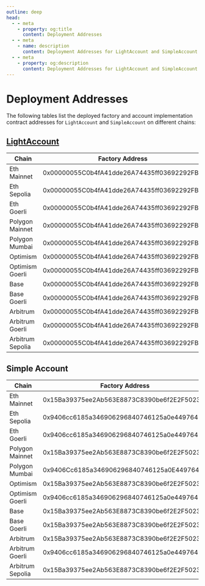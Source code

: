 ```yaml
---
outline: deep
head:
  - - meta
    - property: og:title
      content: Deployment Addresses
  - - meta
    - name: description
      content: Deployment Addresses for LightAccount and SimpleAccount
  - - meta
    - property: og:description
      content: Deployment Addresses for LightAccount and SimpleAccount
---
```


# Deployment Addresses

The following tables list the deployed factory and account implementation contract addresses for `LightAccount` and `SimpleAccount` on different chains:

## [LightAccount](https://github.com/alchemyplatform/light-account/blob/v1.0.2/Deployments.md)

| Chain            | Factory Address                            | Account Implementation                     |
| ---------------- | ------------------------------------------ | ------------------------------------------ |
| Eth Mainnet      | 0x00000055C0b4fA41dde26A74435ff03692292FBD | 0x5467b1947F47d0646704EB801E075e72aeAe8113 |
| Eth Sepolia      | 0x00000055C0b4fA41dde26A74435ff03692292FBD | 0x5467b1947F47d0646704EB801E075e72aeAe8113 |
| Eth Goerli       | 0x00000055C0b4fA41dde26A74435ff03692292FBD | 0x5467b1947F47d0646704EB801E075e72aeAe8113 |
| Polygon Mainnet  | 0x00000055C0b4fA41dde26A74435ff03692292FBD | 0x5467b1947F47d0646704EB801E075e72aeAe8113 |
| Polygon Mumbai   | 0x00000055C0b4fA41dde26A74435ff03692292FBD | 0x5467b1947F47d0646704EB801E075e72aeAe8113 |
| Optimism         | 0x00000055C0b4fA41dde26A74435ff03692292FBD | 0x5467b1947F47d0646704EB801E075e72aeAe8113 |
| Optimism Goerli  | 0x00000055C0b4fA41dde26A74435ff03692292FBD | 0x5467b1947F47d0646704EB801E075e72aeAe8113 |
| Base             | 0x00000055C0b4fA41dde26A74435ff03692292FBD | 0x5467b1947F47d0646704EB801E075e72aeAe8113 |
| Base Goerli      | 0x00000055C0b4fA41dde26A74435ff03692292FBD | 0x5467b1947F47d0646704EB801E075e72aeAe8113 |
| Arbitrum         | 0x00000055C0b4fA41dde26A74435ff03692292FBD | 0x5467b1947F47d0646704EB801E075e72aeAe8113 |
| Arbitrum Goerli  | 0x00000055C0b4fA41dde26A74435ff03692292FBD | 0x5467b1947F47d0646704EB801E075e72aeAe8113 |
| Arbitrum Sepolia | 0x00000055C0b4fA41dde26A74435ff03692292FBD | 0x5467b1947F47d0646704EB801E075e72aeAe8113 |

## Simple Account

| Chain            | Factory Address                            |
| ---------------- | ------------------------------------------ |
| Eth Mainnet      | 0x15Ba39375ee2Ab563E8873C8390be6f2E2F50232 |
| Eth Sepolia      | 0x9406cc6185a346906296840746125a0e44976454 |
| Eth Goerli       | 0x9406cc6185a346906296840746125a0e44976454 |
| Polygon Mainnet  | 0x15Ba39375ee2Ab563E8873C8390be6f2E2F50232 |
| Polygon Mumbai   | 0x9406Cc6185a346906296840746125a0E44976454 |
| Optimism         | 0x15Ba39375ee2Ab563E8873C8390be6f2E2F50232 |
| Optimism Goerli  | 0x9406cc6185a346906296840746125a0e44976454 |
| Base             | 0x15Ba39375ee2Ab563E8873C8390be6f2E2F50232 |
| Base Goerli      | 0x15Ba39375ee2Ab563E8873C8390be6f2E2F50232 |
| Arbitrum         | 0x15Ba39375ee2Ab563E8873C8390be6f2E2F50232 |
| Arbitrum Goerli  | 0x9406cc6185a346906296840746125a0e44976454 |
| Arbitrum Sepolia | 0x15Ba39375ee2Ab563E8873C8390be6f2E2F50232 |

